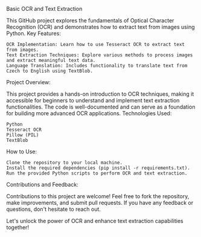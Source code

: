 Basic OCR and Text Extraction

This GitHub project explores the fundamentals of Optical Character Recognition (OCR) and demonstrates how to extract text from images using Python.
Key Features:

    OCR Implementation: Learn how to use Tesseract OCR to extract text from images.
    Text Extraction Techniques: Explore various methods to process images and extract meaningful text data.
    Language Translation: Includes functionality to translate text from Czech to English using TextBlob.

Project Overview:

This project provides a hands-on introduction to OCR techniques, making it accessible for beginners to understand and implement text extraction functionalities. The code is well-documented and can serve as a foundation for building more advanced OCR applications.
Technologies Used:

    Python
    Tesseract OCR
    Pillow (PIL)
    TextBlob

How to Use:

    Clone the repository to your local machine.
    Install the required dependencies (pip install -r requirements.txt).
    Run the provided Python scripts to perform OCR and text extraction.

Contributions and Feedback:

Contributions to this project are welcome! Feel free to fork the repository, make improvements, and submit pull requests. If you have any feedback or questions, don't hesitate to reach out.

Let's unlock the power of OCR and enhance text extraction capabilities together!
